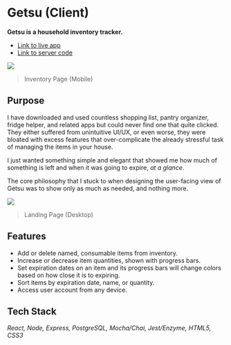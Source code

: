 # Getsu (Client)

**Getsu is a household inventory tracker.**
- [Link to live app](https://getsu-client.kevinwei.now.sh/)
- [Link to server code](https://github.com/kevinwei00/getsu-server)

![](getsu-mobile.png)
> Inventory Page (Mobile)

## Purpose

I have downloaded and used countless shopping list, pantry organizer, fridge helper, and related apps but could never find one that quite clicked. They either suffered from unintuitive UI/UX, or even worse, they were bloated with excess features that over-complicate the already stressful task of managing the items in your house. 

I just wanted something simple and elegant that showed me how much of something is left and when it was going to expire, *at a glance*.

The core philosophy that I stuck to when designing the user-facing view of Getsu was to show only as much as needed, and nothing more.

![](getsu-desktop.png)

> Landing Page (Desktop)

## Features

- Add or delete named, consumable items from inventory.
- Increase or decrease item quantities, shown with progress bars.
- Set expiration dates on an item and its progress bars will change colors based on how close it is to expiring.
- Sort items by expiration date, name, or quantity.
- Access user account from any device.

## Tech Stack

*React, Node, Express, PostgreSQL, Mocha/Chai, Jest/Enzyme, HTML5, CSS3*
